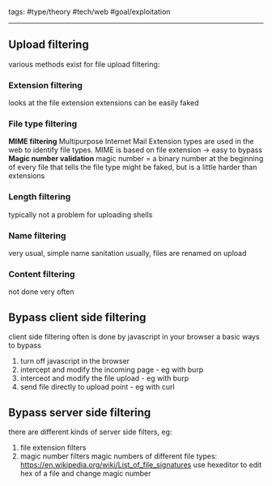 tags: #type/theory #tech/web #goal/exploitation

---

## Upload filtering
various methods exist for file upload filtering:
### Extension filtering
looks at the file extension
extensions can be easily faked
### File type filtering
**MIME filtering**
Multipurpose Internet Mail Extension types are used in the web to identify file types.
MIME is based on file extension -> easy to bypass
**Magic number validation**
magic number =  a binary number at the beginning of every file that tells the file type
might be faked, but is a little harder than extensions
### Length filtering
typically not a problem for uploading shells
### Name filtering
very usual, simple name sanitation
usually, files are renamed on upload
### Content filtering
not done very often
## Bypass client side filtering
client side filtering often is done by javascript in your browser
a basic ways to bypass
1. turn off javascript in the browser
2. intercept and modify the incoming page - eg with burp
3. interceot and modify the file upload - eg with burp
4. send file directly to upload point -  eg with curl
## Bypass server side filtering
there are different kinds of server side filters, eg:
1. file extension filters
2. magic number filters
magic numbers of different file types:
https://en.wikipedia.org/wiki/List_of_file_signatures
use hexeditor to edit hex of a file and change magic number